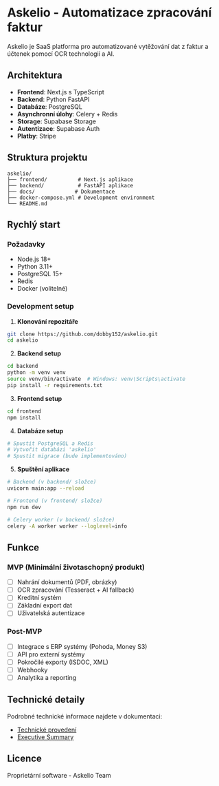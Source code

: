 # Askelio - Automatizace zpracování faktur

Askelio je SaaS platforma pro automatizované vytěžování dat z faktur a účtenek pomocí OCR technologií a AI.

## Architektura

- **Frontend**: Next.js s TypeScript
- **Backend**: Python FastAPI
- **Databáze**: PostgreSQL
- **Asynchronní úlohy**: Celery + Redis
- **Storage**: Supabase Storage
- **Autentizace**: Supabase Auth
- **Platby**: Stripe

## Struktura projektu

```
askelio/
├── frontend/          # Next.js aplikace
├── backend/           # FastAPI aplikace
├── docs/             # Dokumentace
├── docker-compose.yml # Development environment
└── README.md
```

## Rychlý start

### Požadavky

- Node.js 18+
- Python 3.11+
- PostgreSQL 15+
- Redis
- Docker (volitelné)

### Development setup

1. **Klonování repozitáře**
```bash
git clone https://github.com/dobby152/askelio.git
cd askelio
```

2. **Backend setup**
```bash
cd backend
python -m venv venv
source venv/bin/activate  # Windows: venv\Scripts\activate
pip install -r requirements.txt
```

3. **Frontend setup**
```bash
cd frontend
npm install
```

4. **Databáze setup**
```bash
# Spustit PostgreSQL a Redis
# Vytvořit databázi 'askelio'
# Spustit migrace (bude implementováno)
```

5. **Spuštění aplikace**
```bash
# Backend (v backend/ složce)
uvicorn main:app --reload

# Frontend (v frontend/ složce)
npm run dev

# Celery worker (v backend/ složce)
celery -A worker worker --loglevel=info
```

## Funkce

### MVP (Minimální životaschopný produkt)
- [ ] Nahrání dokumentů (PDF, obrázky)
- [ ] OCR zpracování (Tesseract + AI fallback)
- [ ] Kreditní systém
- [ ] Základní export dat
- [ ] Uživatelská autentizace

### Post-MVP
- [ ] Integrace s ERP systémy (Pohoda, Money S3)
- [ ] API pro externí systémy
- [ ] Pokročilé exporty (ISDOC, XML)
- [ ] Webhooky
- [ ] Analytika a reporting

## Technické detaily

Podrobné technické informace najdete v dokumentaci:
- [Technické provedení](./Technické%20Provedení.md)
- [Executive Summary](./Executive%20Summary.md)

## Licence

Proprietární software - Askelio Team
